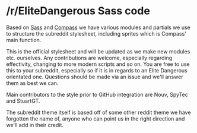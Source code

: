 # /r/EliteDangerous Sass code
Based on [Sass](http://sass-lang.com/) and [Compass](http://compass-style.org/) we have various modules and partials we use to structure the subreddit stylesheet, including sprites which is Compass' main function.

This is the official stylesheet and will be updated as we make new modules etc. ourselves. Any contributions are welcome, especially regarding effectivity, changing to more modern scripts and so on. You are free to use this to your subreddit, especially so if it is in regards to an Elite Dangerous orientated one. Questions should be made via an issue and we'll answer them as best we can.

Main contributors to the style prior to GitHub integration are Nouv, SpyTec and StuartGT.

The subreddit theme itself is based off of some other reddit theme we have forgotten the name of, anyone who can point us in the right direction and we'll add in their credit.
